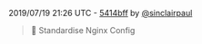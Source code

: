 2019/07/19 21:26 UTC - [5414bff](https://github.com/hassio-addons/addon-bookstack/commit/5414bffb1474b4bc5278d82d7d4080de50975bac) by [@sinclairpaul](https://github.com/sinclairpaul)
> :hammer: Standardise Nginx Config 

